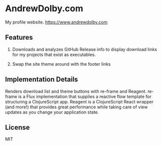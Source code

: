 # AndrewDolby.com

My profile website. https://www.andrewdolby.com

## Features

1. Downloads and analyzes GitHub Release info to display download links for my projects that exist as executables.

2. Swap the site theme around with the footer links

## Implementation Details

Renders download list and theme buttons with re-frame and Reagent. re-frame is a Flux implementation that supplies a reactive flow template for structuring a ClojureScript app. Reagent is a ClojureScript React wrapper (and more!) that provides great performance while taking care of view updates as you change your application state.

## License
MIT
